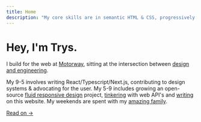 ```yaml
---
title: Home
description: "My core skills are in semantic HTML & CSS, progressively enhanced JS, PWA's, web performance, Vue.js & React, static site generation and generally putting the user first."
---
```


# Hey, I'm Trys.

I build for the web at [Motorway](https://motorway.co.uk), sitting at the intersection between [design and engineering](/blog/i-think-im-a-design-engineer/).

My 9-5 involves writing React/Typescript/Next.js, contributing to design systems & advocating for the user. My 5-9 includes growing an open-source [fluid responsive design](https://utopia.fyi) project, [tinkering](/#side-projects) with web API's and [writing](/blog/) on this website. My weekends are spent with my [amazing family](https://instagram.com/trysmudford).

[Read on →](/about/)

